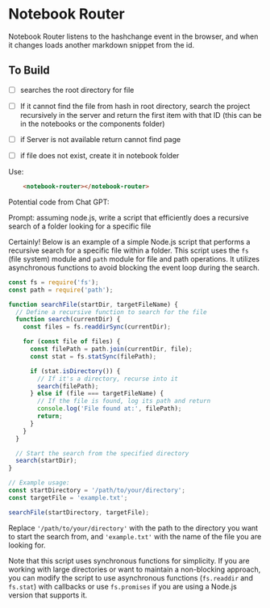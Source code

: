 # Notebook Router

Notebook Router listens to the hashchange event in the browser, and when it changes loads another markdown snippet from the id. 

## To Build
-[ ] searches the root directory for file
-[ ] If it cannot find the file from hash in root directory, search the project recursively in the server and return the first item with that ID (this can be in the notebooks or the components folder)
-[ ] if Server is not available return cannot find page
- [ ] if file does not exist, create it in notebook folder


<notebook-router></notebook-router>

Use:

```html
	<notebook-router></notebook-router>
```


Potential code from Chat GPT:

Prompt: assuming node.js, write a script that efficiently does a recursive search of a folder looking for a specific file



Certainly! Below is an example of a simple Node.js script that performs a recursive search for a specific file within a folder. This script uses the `fs` (file system) module and `path` module for file and path operations. It utilizes asynchronous functions to avoid blocking the event loop during the search.

```javascript
const fs = require('fs');
const path = require('path');

function searchFile(startDir, targetFileName) {
  // Define a recursive function to search for the file
  function search(currentDir) {
    const files = fs.readdirSync(currentDir);

    for (const file of files) {
      const filePath = path.join(currentDir, file);
      const stat = fs.statSync(filePath);

      if (stat.isDirectory()) {
        // If it's a directory, recurse into it
        search(filePath);
      } else if (file === targetFileName) {
        // If the file is found, log its path and return
        console.log('File found at:', filePath);
        return;
      }
    }
  }

  // Start the search from the specified directory
  search(startDir);
}

// Example usage:
const startDirectory = '/path/to/your/directory';
const targetFile = 'example.txt';

searchFile(startDirectory, targetFile);
```

Replace `'/path/to/your/directory'` with the path to the directory you want to start the search from, and `'example.txt'` with the name of the file you are looking for.

Note that this script uses synchronous functions for simplicity. If you are working with large directories or want to maintain a non-blocking approach, you can modify the script to use asynchronous functions (`fs.readdir` and `fs.stat`) with callbacks or use `fs.promises` if you are using a Node.js version that supports it.